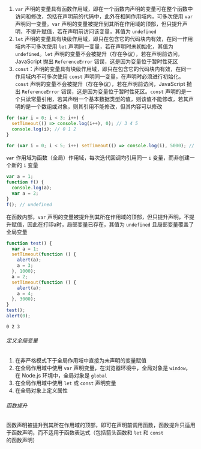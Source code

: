 1. `var` 声明的变量具有函数作用域，即在一个函数内声明的变量可在整个函数中访问和修改，包括在声明前的代码中，此外在相同作用域内，可多次使用 `var` 声明同一变量。`var` 声明的变量被提升到其所在作用域的顶部，但只提升声明，不提升赋值，若在声明前访问该变量，其值为 `undefined`
2. `let` 声明的变量具有块级作用域，即只在包含它的代码块内有效，在同一作用域内不可多次使用 `let` 声明同一变量，若在声明时未初始化，其值为 `undefined`。`let` 声明的变量不会被提升（存在争议），若在声明前访问，JavaScript 抛出 `ReferenceError` 错误，这是因为变量位于暂时性死区
3. `const`：声明的变量具有块级作用域，即只在包含它的代码块内有效，在同一作用域内不可多次使用 `const` 声明同一变量，在声明时必须进行初始化。`const` 声明的变量不会被提升（存在争议），若在声明前访问，JavaScript 抛出 `ReferenceError` 错误，这是因为变量位于暂时性死区。`const` 声明的是一个只读常量引用，若其声明一个基本数据类型的值，则该值不能修改，若其声明的是一个数组或对象，则其引用不能修改，但其内容可以修改

```js
for (var i = 0; i < 3; i++) {
  setTimeout(() => console.log(i++), 0); // 3 4 5
  console.log(i); // 0 1 2
}
```

```js
for (var i = 0; i < 5; i++) setTimeout(() => console.log(i), 5000); // 5 5 5 5 5
```

**`var`** 作用域为函数（全局）作用域，每次迭代回调均引用同一 `i` 变量，而非创建一个新的 `i` 变量

```js
var a = 1;
function f() {
  console.log(a);
  var a = 2;
}
f(); // undefined
```

在函数内部，`var` 声明的变量被提升到其所在作用域的顶部，但只提升声明，不提升赋值，因此在打印a时，局部变量已存在，其值为 `undefined` 且局部变量覆盖了全局变量

```js
function test() {
  var a = 1;
  setTimeout(function () {
    alert(a);
    a = 3;
  }, 1000);
  a = 2;
  setTimeout(function () {
    alert(a);
    a = 4;
  }, 3000);
}
test();
alert(0);
```

```
0 2 3
```

###### 定义全局变量

1. 在非严格模式下于全局作用域中直接为未声明的变量赋值
2. 在全局作用域中使用 `var` 声明变量，在浏览器环境中，全局对象是 `window`，在 Node.js 环境中，全局对象是 `global`
3. 在全局作用域中使用 `let` 或 `const` 声明变量
4. 在全局对象上定义属性

###### 函数提升

函数声明被提升到其所在作用域的顶部，即可在声明前调用函数，函数提升只适用于函数声明，而不适用于函数表达式（包括箭头函数和 `let` 和 `const` 的函数声明）
